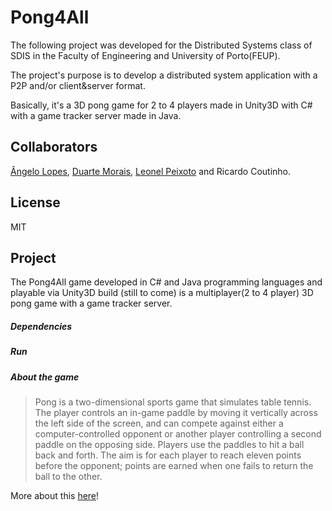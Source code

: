 # Pong4All
The following project was developed for the Distributed Systems class of SDIS in the Faculty of Engineering and University of Porto(FEUP).

The project's purpose is to develop a distributed system application with a P2P and/or client&server format.

Basically, it's a 3D pong game for 2 to 4 players made in Unity3D with C# with a game tracker server made in Java.

## Collaborators
[Ângelo Lopes][1], [Duarte Morais][2], [Leonel Peixoto][3] and Ricardo Coutinho.

## License
MIT

## Project
The Pong4All game developed in C# and Java programming languages and playable via Unity3D build (still to come) is a multiplayer(2 to 4 player) 3D pong game with a game tracker server.

##### Dependencies

##### Run

##### About the game
> Pong is a two-dimensional sports game that simulates table tennis. The player controls an in-game paddle by moving it vertically across the left side of the screen, and can compete against either a computer-controlled opponent or another player controlling a second paddle on the opposing side. Players use the paddles to hit a ball back and forth. The aim is for each player to reach eleven points before the opponent; points are earned when one fails to return the ball to the other.

More about this [here][4]!

[1]:https://
[2]:https://
[3]:https://github.com/LeonelPeixoto
[4]:https://en.wikipedia.org/wiki/Pong
